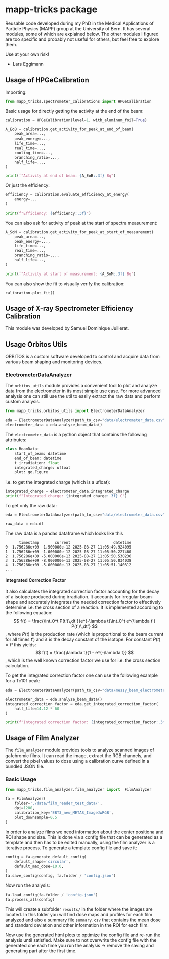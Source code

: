 # mapp-tricks package
Reusable code developed during my PhD in the Medical Applications of Particle Physics (MAPP) group at the University of Bern. It has several modules, some of which are explained below. The other modules I figured are too specific and probably not useful for others, but feel free to explore them.


Use at your own risk!
- Lars Eggimann

## Usage of HPGeCalibration

Importing:
```python
from mapp_tricks.spectrometer_calibrations import HPGeCalibration
```

Basic usage for directly getting the activity at the end of the beam:
```python
calibration = HPGeCalibration(level=1, with_aluminum_foil=True)

A_EoB = calibration.get_activity_for_peak_at_end_of_beam(
    peak_area=...,
    peak_energy=...,
    life_time=...,
    real_time=...,
    cooling_time=...,
    branching_ratio=...,
    half_life=...,
)

print(f"Activity at end of beam: {A_EoB:.3f} Bq")
```

Or just the efficiency:
```python
efficiency = calibration.evaluate_efficiency_at_energy(
    energy=...
)

print(f"Efficiency: {efficiency:.3f}")
```

You can also ask for activity of peak at the start of spectra measurement:
```python
A_SoM = calibration.get_activity_for_peak_at_start_of_measurement(
    peak_area=...,
    peak_energy=...,
    life_time=...,
    real_time=...,
    branching_ratio=...,
    half_life=...,
)

print(f"Activity at start of measurement: {A_SoM:.3f} Bq")
```

You can also show the fit to visually verify the calibration:
```python
calibration.plot_fit()
```

## Usage of X-ray Spectrometer Efficiency Calibration
This module was developed by Samuel Dominique Juillerat.



## Usage Orbitos Utils
ORBITOS is a custom software developed to control and acquire data from various beam shaping and monitoring devices.

### ElectrometerDataAnalyzer
The `orbitos_utils` module provides a convenient tool to plot and analyze data from the electrometer in its most simple use case. For more advanced analysis one can still use the util to easily extract the raw data and perform custom analysis.

```python
from mapp_tricks.orbitos_utils import ElectrometerDataAnalyzer

eda = ElectrometerDataAnalyzer(path_to_csv="data/electrometer_data.csv")
electrometer_data = eda.analyze_beam_data()
```

The `electrometer_data` is a python object that contains the following attributes:
```python
class BeamData:
    start_of_beam: datetime
    end_of_beam: datetime
    t_irradiation: float
    integrated_charge: ufloat
    plot: go.Figure
```

i.e. to get the integrated charge (which is a ufloat):
```python
integrated_charge = electrometer_data.integrated_charge
print(f"Integrated charge: {integrated_charge:.3f} C")
```

To get only the raw data:
```python
eda = ElectrometerDataAnalyzer(path_to_csv="data/electrometer_data.csv")

raw_data = eda.df
```
The raw data is a pandas dataframe which looks like this
```
      timestamp       current                   datetime
0  1.756286e+09  1.500000e-12 2025-08-27 11:05:49.924095
1  1.756286e+09 -1.000000e-12 2025-08-27 11:05:50.227460
2  1.756286e+09 -5.000000e-13 2025-08-27 11:05:50.530236
3  1.756286e+09 -8.000000e-13 2025-08-27 11:05:50.834038
4  1.756286e+09 -5.000000e-13 2025-08-27 11:05:51.140312
...
```

#### Integrated Correction Factor
It also calculates the integrated correction factor accounting for the decay of a isotope produced during irradiation. It accounts for irregular beam-shape and accurately integrates the needed correction factor to effectively determine i.e. the cross section of a reaction. It is implemented according to the following equation:
$$
f(t) = \frac{\int_0^t P(t')\,dt'}{e^{-\lambda t}\int_0^t e^{\lambda t'} P(t')\,dt'}
$$
, where $P(t)$ is the production rate (which is proportional to the beam current for all times $t'$) and $\lambda$ is the decay constant of the isotope. For constant $P(t) = P$ this yields:
$$
f(t) = \frac{\lambda t}{1 - e^{-\lambda t}}
$$
, which is the well known correction factor we use for i.e. the cross section calculation.

To get the integrated correction factor one can use the following example for a Tc101 peak:

```python
eda = ElectrometerDataAnalyzer(path_to_csv="data/messy_beam_electrometer_data.csv")

electrometer_data = eda.analyze_beam_data()
integrated_correction_factor = eda.get_integrated_correction_factor(
    half_life=14.12 * 60
)

print(f"Integrated correction factor: {integrated_correction_factor:.3f}")
```

## Usage of Film Analyzer
The `film_analyzer` module provides tools to analyze scanned images of gafchromic films. It can read the image, extract the RGB channels, and convert the pixel values to dose using a calibration curve defined in a bundled JSON file.
### Basic Usage
```python
from mapp_tricks.film_analyzer.film_analyzer import  FilmAnalyzer

fa = FilmAnalyzer(
    folder='./data/film_reader_test_data/',
    dpi=1200,
    calibration_key='EBT3_new_METAS_ImageJwRGB',
    plot_downsample=0.5
)
```
In order to analyze films we need information about the center positiona and ROI shape and size. This is done via a config file that can be generated as a template and then has to be edited manually, using the film analyzer is a iterative process.
To generate a template config file and save it:
```python
config = fa.generate_default_config(
    default_shape='circular',
    default_max_dose=10.0,
)
fa.save_config(config, fa.folder / 'config.json')
```

Now run the analysis:
```python
fa.load_config(fa.folder / 'config.json')
fa.process_all(config)
```
This will create a subfolder `results/` in the folder where the images are located. In this folder you will find dose maps and profiles for each film analyzed and also a summary file `summary.csv` that contains the mean dose and standard deviation and other information in the ROI for each film.

Now use the generated html plots to optimize the config file and re-run the analysis until satisfied. Make sure to not overwrite the config file with the generated one each time you run the analysis -> remove the saving and generating part after the first time.

